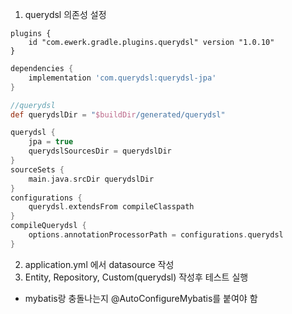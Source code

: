 1. querydsl 의존성 설정
```gradel
plugins {
    id "com.ewerk.gradle.plugins.querydsl" version "1.0.10"
}
```
```gradle
dependencies {
    implementation 'com.querydsl:querydsl-jpa'
}
```
```gradle
//querydsl
def querydslDir = "$buildDir/generated/querydsl"

querydsl {
    jpa = true
    querydslSourcesDir = querydslDir
}
sourceSets {
    main.java.srcDir querydslDir
}
configurations {
    querydsl.extendsFrom compileClasspath
}
compileQuerydsl {
    options.annotationProcessorPath = configurations.querydsl
}
```
2. application.yml 에서 datasource 작성
3. Entity, Repository, Custom(querydsl) 작성후 테스트 실행
  - mybatis랑 충돌나는지 @AutoConfigureMybatis를 붙여야 함
